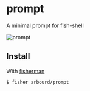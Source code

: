 # prompt
A minimal prompt for fish-shell

![prompt](https://cloud.githubusercontent.com/assets/7211830/22621441/d3a37cce-eaf1-11e6-8e23-896a66427498.png "prompt")

## Install

With [fisherman](https://github.com/fisherman/fisherman)
```bash
$ fisher arbourd/prompt
```
